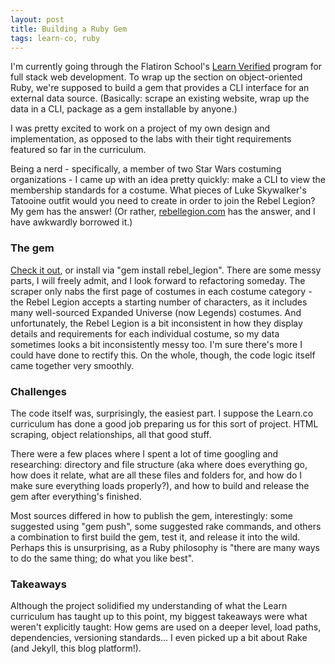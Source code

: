 ```yaml
---
layout: post
title: Building a Ruby Gem
tags: learn-co, ruby
---
```


I'm currently going through the Flatiron School's [Learn Verified](https://learn.co) program for full stack web development. To wrap up the section on object-oriented Ruby, we're supposed to build a gem that provides a CLI interface for an external data source. (Basically: scrape an existing website, wrap up the data in a CLI, package as a gem installable by anyone.) 

I was pretty excited to work on a project of my own design and implementation, as opposed to the labs with their tight requirements featured so far in the curriculum. 

Being a nerd - specifically, a member of two Star Wars costuming organizations - I came up with an idea pretty quickly: make a CLI to view the membership standards for a costume. What pieces of Luke Skywalker's Tatooine outfit would you need to create in order to join the Rebel Legion? My gem has the answer! (Or rather, [rebellegion.com](http://www.rebellegion.com/) has the answer, and I have awkwardly borrowed it.)

### The gem

[Check it out](https://github.com/shinyrachel/rebel_legion), or install via "gem install rebel_legion". There are some messy parts, I will freely admit, and I look forward to refactoring someday. The scraper only nabs the first page of costumes in each costume category - the Rebel Legion accepts a starting number of characters, as it includes many well-sourced Expanded Universe (now Legends) costumes. And unfortunately, the Rebel Legion is a bit inconsistent in how they display details and requirements for each individual costume, so my data sometimes looks a bit inconsistently messy too. I'm sure there's more I could have done to rectify this. On the whole, though, the code logic itself came together very smoothly.

### Challenges

The code itself was, surprisingly, the easiest part. I suppose the Learn.co curriculum has done a good job preparing us for this sort of project. HTML scraping, object relationships, all that good stuff.

There were a few places where I spent a lot of time googling and researching: directory and file structure (aka where does everything go, how does it relate, what are all these files and folders for, and how do I make sure everything loads properly?), and how to build and release the gem after everything's finished. 

Most sources differed in how to publish the gem, interestingly: some suggested using "gem push", some suggested rake commands, and others a combination to first build the gem, test it, and release it into the wild. Perhaps this is unsurprising, as a Ruby philosophy is "there are many ways to do the same thing; do what you like best".

### Takeaways

Although the project solidified my understanding of what the Learn curriculum has taught up to this point, my biggest takeaways were what weren't explicitly taught: How gems are used on a deeper level, load paths, dependencies, versioning standards... I even picked up a bit about Rake (and Jekyll, this blog platform!).